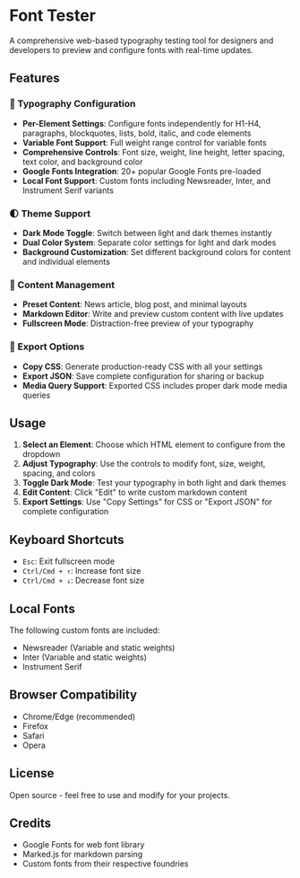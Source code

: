 # Font Tester

A comprehensive web-based typography testing tool for designers and developers to preview and configure fonts with real-time updates.

## Features

### 🎨 Typography Configuration
- **Per-Element Settings**: Configure fonts independently for H1-H4, paragraphs, blockquotes, lists, bold, italic, and code elements
- **Variable Font Support**: Full weight range control for variable fonts
- **Comprehensive Controls**: Font size, weight, line height, letter spacing, text color, and background color
- **Google Fonts Integration**: 20+ popular Google Fonts pre-loaded
- **Local Font Support**: Custom fonts including Newsreader, Inter, and Instrument Serif variants

### 🌓 Theme Support
- **Dark Mode Toggle**: Switch between light and dark themes instantly
- **Dual Color System**: Separate color settings for light and dark modes
- **Background Customization**: Set different background colors for content and individual elements

### 📝 Content Management
- **Preset Content**: News article, blog post, and minimal layouts
- **Markdown Editor**: Write and preview custom content with live updates
- **Fullscreen Mode**: Distraction-free preview of your typography

### 🔧 Export Options
- **Copy CSS**: Generate production-ready CSS with all your settings
- **Export JSON**: Save complete configuration for sharing or backup
- **Media Query Support**: Exported CSS includes proper dark mode media queries

## Usage

1. **Select an Element**: Choose which HTML element to configure from the dropdown
2. **Adjust Typography**: Use the controls to modify font, size, weight, spacing, and colors
3. **Toggle Dark Mode**: Test your typography in both light and dark themes
4. **Edit Content**: Click "Edit" to write custom markdown content
5. **Export Settings**: Use "Copy Settings" for CSS or "Export JSON" for complete configuration

## Keyboard Shortcuts

- `Esc`: Exit fullscreen mode
- `Ctrl/Cmd + ↑`: Increase font size
- `Ctrl/Cmd + ↓`: Decrease font size

## Local Fonts

The following custom fonts are included:
- Newsreader (Variable and static weights)
- Inter (Variable and static weights)
- Instrument Serif

## Browser Compatibility

- Chrome/Edge (recommended)
- Firefox
- Safari
- Opera

## License

Open source - feel free to use and modify for your projects.

## Credits

- Google Fonts for web font library
- Marked.js for markdown parsing
- Custom fonts from their respective foundries